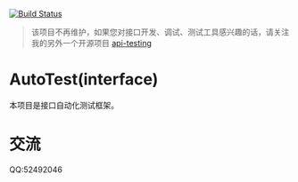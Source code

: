 [![Build Status](https://travis-ci.org/LinuxSuRen/phoenix.interface.framework.svg?branch=master)](https://travis-ci.org/LinuxSuRen/phoenix.interface.framework)

> 该项目不再维护，如果您对接口开发、调试、测试工具感兴趣的话，请关注我的另外一个开源项目 [api-testing](https://github.com/LinuxSuRen/api-testing)

# AutoTest(interface)
本项目是接口自动化测试框架。

# 交流
QQ:52492046
